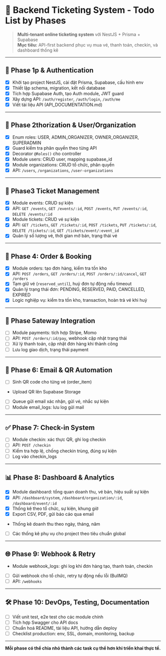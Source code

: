 # 🧾 Backend Ticketing System - Todo List by Phases

> **Multi-tenant online ticketing system** với NestJS + Prisma + Supabase  
> **Mục tiêu:** API-first backend phục vụ mua vé, thanh toán, checkin, và dashboard thống kê

---

## 🚀 Phase 1p & Authentication
- [x] Khởi tạo project NestJS, cài đặt Prisma, Supabase, cấu hình env
- [x] Thiết lập schema, migration, kết nối database
- [x] Tích hợp Supabase Auth, tạo Auth module, JWT guard
- [x] Xây dựng API: `/auth/register`, `/auth/login`, `/auth/me`
- [x] Viết tài liệu API (API_DOCUMENTATION.md)

---

## 🔐 Phase 2thorization & User/Organization
- [x] Enum roles: USER, ADMIN_ORGANIZER, OWNER_ORGANIZER, SUPERADMIN
- [x] Guard kiểm tra phân quyền theo từng API
- [x] Decorator `@Roles()` cho controller
- [x] Module users: CRUD user, mapping supabase_id
- [x] Module organizations: CRUD tổ chức, phân quyền
- [x] API: `/users`, `/organizations`, `/user-organizations`

---

## 🎫 Phase3 Ticket Management
- [x] Module events: CRUD sự kiện
- [x] API: `GET /events`, `GET /events/:id`, `POST /events`, `PUT /events/:id`, `DELETE /events/:id`
- [x] Module tickets: CRUD vé sự kiện
- [x] API: `GET /tickets`, `GET /tickets/:id`, `POST /tickets`, `PUT /tickets/:id`, `DELETE /tickets/:id`, `GET /tickets/event/:event_id`
- [x] Quản lý số lượng vé, thời gian mở bán, trạng thái vé

---

## 🧾 Phase 4: Order & Booking
- [x] Module orders: tạo đơn hàng, kiểm tra tồn kho
- [x] API: `POST /orders`, `GET /orders/:id`, `POST /orders/:id/cancel`, `GET /orders`
- [x] Tạm giữ vé (`reserved_until`), huỷ đơn tự động nếu timeout
- [x] Quản lý trạng thái đơn: PENDING, RESERVED, PAID, CANCELLED, EXPIRED
- [x] Logic nghiệp vụ: kiểm tra tồn kho, transaction, hoàn trả vé khi huỷ

---

## 💸 Phase 5ateway Integration
- [ ] Module payments: tích hợp Stripe, Momo
- [ ] API: `POST /orders/:id/pay`, webhook cập nhật trạng thái
- [ ] Xử lý thanh toán, cập nhật đơn hàng khi thành công
- [ ] Lưu log giao dịch, trạng thái payment

---

## 📩 Phase 6: Email & QR Automation
- [ ] Sinh QR code cho từng vé (order_item)
- Upload QR lên Supabase Storage
- [ ] Queue gửi email xác nhận, gửi vé, nhắc sự kiện
- [ ] Module email_logs: lưu log gửi mail

---

## ✅ Phase 7: Check-in System
- [ ] Module checkin: xác thực QR, ghi log checkin
- [ ] API: `POST /checkin`
- [ ] Kiểm tra hợp lệ, chống checkin trùng, đúng sự kiện
- [ ] Log vào checkin_logs

---

## 📊 Phase 8: Dashboard & Analytics
- [x] Module dashboard: tổng quan doanh thu, vé bán, hiệu suất sự kiện
- [x] API: `/dashboard/system`, `/dashboard/organization/:id`, `/dashboard/event/:id`
- [x] Thống kê theo tổ chức, sự kiện, khung giờ
- [x] Export CSV, PDF, gửi báo cáo qua email
- Thống kê doanh thu theo ngày, tháng, năm
- [ ] Các thống kê phụ vụ cho project theo tiêu chuẩn global

---

## 🌐 Phase 9: Webhook & Retry
- Module webhook_logs: ghi log khi đơn hàng tạo, thanh toán, checkin
- [ ] Gửi webhook cho tổ chức, retry tự động nếu lỗi (BullMQ)
- [ ] API: `/webhooks`

---

## 🛠️ Phase 10: DevOps, Testing, Documentation
- [ ] Viết unit test, e2e test cho các module chính
- [ ] Tích hợp Swagger cho API docs
- [ ] Chuẩn hoá README, tài liệu API, hướng dẫn deploy
- [ ] Checklist production: env, SSL, domain, monitoring, backup

---

**Mỗi phase có thể chia nhỏ thành các task cụ thể hơn khi triển khai thực tế.** 